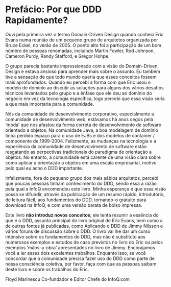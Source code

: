 # Prefácio: Por que DDD Rapidamente?
 
Ouvi pela primeira vez o termo Domain-Driven Design quando conheci Eric Evans numa reunião de um pequeno grupo de arquitetos organizada por Bruce Eckel, no verão de 2005. O ponto alto foi a participação de um bom número de pessoas renomadas, incluindo Martin Fowler, Rod Johnson, Cameron Purdy, Randy Stafford, e Gregor Hohpe.
 
O grupo parecia bastante impressionado com a visão do Domain-Driven Design e estava ansioso para aprender mais sobre o assunto. Eu também tive a sensação de que todo mundo queria que esses conceitos fossem mais aprofundados. Quando eu percebi a forma com que Eric usou o modelo de domínio ao discutir as soluções para alguns dos vários desafios técnicos levantados pelo grupo e a ênfase que ele deu ao domínio do negócio em vez da tecnologia específica, logo percebi que essa visão seria a que mais importaria para a comunidade.
 
Nós da comunidade de desenvolvimento corporativo, especialmente a comunidade de desenvolvimento web, estávamos há anos cegos pela ‘moda’ que nos afastou da forma correta de desenvolvimento de software orientado a objetos. Na comunidade Java, a boa modelagem de domínio tinha perdido espaço para o uso de EJBs e dos modelos de container / componente de 1999-2004. Felizmente, as mudanças na tecnologia e a experiência da comunidade de desenvolvimento de software estão resgatando as perpectivas tradicionais do paradigma de orientação a objetos. No entanto, a comunidade está carente de uma visão clara sobre como aplicar a orientação a objetos em uma escala empresarial, motivo pelo qual eu acho o DDD importante.
 
Infelizmente, fora do pequeno grupo dos mais sábios arquitetos, percebi que poucas pessoas tinham conhecimento do DDD, sendo essa a razão pela qual a InfoQ encomendou este livro. Minha esperança é que essa visão possa se difundir, através da publicação de um resumo rápido, introdutório, de leitura fácil, aos fundamentos do DDD, tornando-o gratuito para download na InfoQ, e com uma versão barata de bolso impressa.
 
Este livro __não introduz novos conceitos__; ele tenta resumir a essência do que é o DDD, assunto principal do livro original de Eric Evans, bem como a de outras fontes já publicadas, como Aplicando o DDD de Jimmy Nilsson e vários fóruns de discussão sobre o DDD. O livro vai lhe dar um curso intensivo sobre os fundamentos do DDD, mas não é substituto aos numerosos exemplos e estudos de caso previstos no livro do Eric ou pelos exemplos ‘mãos-a-obra’ apresentados no livro de Jimmy. Encorajamos você a ler esses dois excelentes trabalhos. Enquanto isso, se você concordar que a comunidade precisa fazer uso do DDD como parte de nossa consciência coletiva, por favor, faça com que as pessoas saibam deste livro e sobre os trabalhos do Eric.
 
Floyd Marinescu
Co-fundador e Editor Chefe do InfoQ.com

